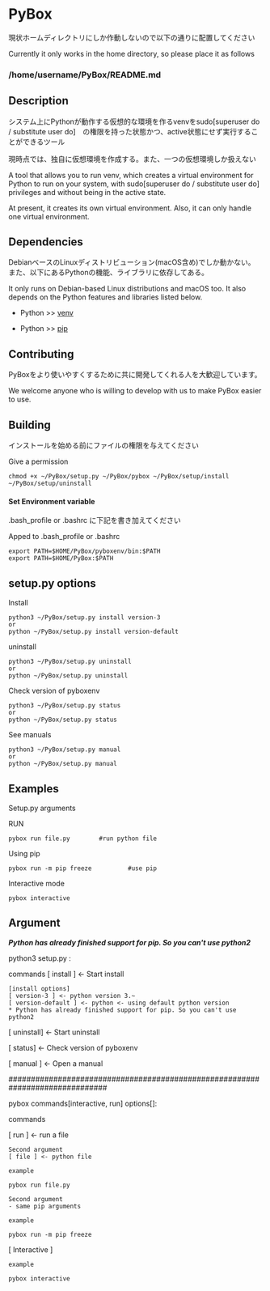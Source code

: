 # PyBox

現状ホームディレクトリにしか作動しないので以下の通りに配置してください

Currently it only works in the home directory, so please place it as follows

### /home/username/PyBox/README.md


## Description
システム上にPythonが動作する仮想的な環境を作るvenvをsudo[superuser do / substitute user do]　の権限を持った状態かつ、active状態にせず実行することができるツール

現時点では、独自に仮想環境を作成する。また、一つの仮想環境しか扱えない

A tool that allows you to run venv, which creates a virtual environment for Python to run on your system, with sudo[superuser do / substitute user do] privileges and without being in the active state.

At present, it creates its own virtual environment. Also, it can only handle one virtual environment.

## Dependencies
DebianベースのLinuxディストリビューション(macOS含め)でしか動かない。
また、以下にあるPythonの機能、ライブラリに依存してある。

It only runs on Debian-based Linux distributions and macOS too.
It also depends on the Python features and libraries listed below.

- Python >> [venv](https://docs.python.org/ja/3/library/venv.html)
  
- Python >> [pip](https://pip.pypa.io/en/stable/)

## Contributing
PyBoxをより使いやすくするために共に開発してくれる人を大歓迎しています。

We welcome anyone who is willing to develop with us to make PyBox easier to use.

## Building

インストールを始める前にファイルの権限を与えてください

Give a permission

```
chmod +x ~/PyBox/setup.py ~/PyBox/pybox ~/PyBox/setup/install ~/PyBox/setup/uninstall
```

#### Set Environment variable

.bash_profile or .bashrc に下記を書き加えてください

Apped to .bash_profile or .bashrc
```
export PATH=$HOME/PyBox/pyboxenv/bin:$PATH
export PATH=$HOME/PyBox:$PATH
```

## setup.py options

Install
```command
python3 ~/PyBox/setup.py install version-3
or
python ~/PyBox/setup.py install version-default
```
uninstall 
```command
python3 ~/PyBox/setup.py uninstall
or
python ~/PyBox/setup.py uninstall
```
Check version of pyboxenv
```command
python3 ~/PyBox/setup.py status
or
python ~/PyBox/setup.py status
```

See manuals
```command
python3 ~/PyBox/setup.py manual
or
python ~/PyBox/setup.py manual
```

## Examples

Setup.py arguments

RUN
```command
pybox run file.py        #run python file
```

Using pip
```command
pybox run -m pip freeze          #use pip
```

Interactive mode
```command
pybox interactive
```

## Argument

***Python has already finished support for pip. So you can't use python2***

python3 setup.py :

commands
[ install ] <- Start install

    [install options]
    [ version-3 ] <- python version 3.~
    [ version-default ] <- python <- using default python version
    * Python has already finished support for pip. So you can't use python2

[ uninstall] <- Start uninstall

[ status] <- Check version of pyboxenv

[ manual ]  <- Open a manual



##############################################################################

pybox commands[interactive, run]  options[]:


commands

[ run ] <- run a file

    Second argument
    [ file ] <- python file
    
    example
    
    pybox run file.py

    Second argument
    - same pip arguments

    example 
    
    pybox run -m pip freeze


[ Interactive ] 

    example

    pybox interactive   
